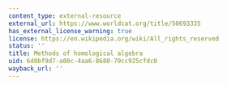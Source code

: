 ```yaml
---
content_type: external-resource
external_url: https://www.worldcat.org/title/50693335
has_external_license_warning: true
license: https://en.wikipedia.org/wiki/All_rights_reserved
status: ''
title: Methods of homological algebra
uid: 6d0bf9d7-a00c-4aa6-8680-79cc925cfdc0
wayback_url: ''
---
```

